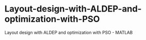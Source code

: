 # Layout-design-with-ALDEP-and-optimization-with-PSO
Layout design with ALDEP and optimization with PSO - MATLAB 
